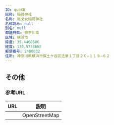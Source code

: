 ```yaml
---
ID: quoXB
総称: 稲荷神社
名称: 尾戈女稲荷神社
名称読み: null
別名: null
都道府県: 神奈川県
区域: 横浜市
緯度: 35.4468686
経度: 139.5738668
郵便番号: 2400032
住所: 神奈川県横浜市保土ケ谷区法泉１丁目２０−１１９−６２
---
```


## その他

### 参考URL

| URL | 説明          |
| --- | ------------- |
|     | OpenStreetMap |
